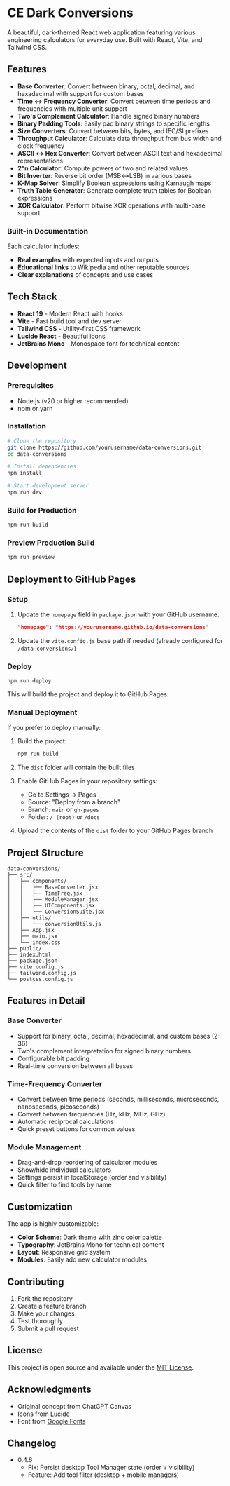 # CE Dark Conversions

A beautiful, dark-themed React web application featuring various engineering calculators for everyday use. Built with React, Vite, and Tailwind CSS.

## Features

- **Base Converter**: Convert between binary, octal, decimal, and hexadecimal with support for custom bases
- **Time ↔ Frequency Converter**: Convert between time periods and frequencies with multiple unit support
- **Two's Complement Calculator**: Handle signed binary numbers
- **Binary Padding Tools**: Easily pad binary strings to specific lengths
- **Size Converters**: Convert between bits, bytes, and IEC/SI prefixes
- **Throughput Calculator**: Calculate data throughput from bus width and clock frequency
- **ASCII ↔ Hex Converter**: Convert between ASCII text and hexadecimal representations
- **2^n Calculator**: Compute powers of two and related values
- **Bit Inverter**: Reverse bit order (MSB↔LSB) in various bases
- **K-Map Solver**: Simplify Boolean expressions using Karnaugh maps
- **Truth Table Generator**: Generate complete truth tables for Boolean expressions
- **XOR Calculator**: Perform bitwise XOR operations with multi-base support

### Built-in Documentation
Each calculator includes:
- **Real examples** with expected inputs and outputs
- **Educational links** to Wikipedia and other reputable sources
- **Clear explanations** of concepts and use cases

## Tech Stack

- **React 19** - Modern React with hooks
- **Vite** - Fast build tool and dev server
- **Tailwind CSS** - Utility-first CSS framework
- **Lucide React** - Beautiful icons
- **JetBrains Mono** - Monospace font for technical content

## Development

### Prerequisites

- Node.js (v20 or higher recommended)
- npm or yarn

### Installation

```bash
# Clone the repository
git clone https://github.com/yourusername/data-conversions.git
cd data-conversions

# Install dependencies
npm install

# Start development server
npm run dev
```

### Build for Production

```bash
npm run build
```

### Preview Production Build

```bash
npm run preview
```

## Deployment to GitHub Pages

### Setup

1. Update the `homepage` field in `package.json` with your GitHub username:
   ```json
   "homepage": "https://yourusername.github.io/data-conversions"
   ```

2. Update the `vite.config.js` base path if needed (already configured for `/data-conversions/`)

### Deploy

```bash
npm run deploy
```

This will build the project and deploy it to GitHub Pages.

### Manual Deployment

If you prefer to deploy manually:

1. Build the project:
   ```bash
   npm run build
   ```

2. The `dist` folder will contain the built files

3. Enable GitHub Pages in your repository settings:
   - Go to Settings → Pages
   - Source: "Deploy from a branch"
   - Branch: `main` or `gh-pages`
   - Folder: `/ (root)` or `/docs`

4. Upload the contents of the `dist` folder to your GitHub Pages branch

## Project Structure

```
data-conversions/
├── src/
│   ├── components/
│   │   ├── BaseConverter.jsx
│   │   ├── TimeFreq.jsx
│   │   ├── ModuleManager.jsx
│   │   ├── UIComponents.jsx
│   │   └── ConversionSuite.jsx
│   ├── utils/
│   │   └── conversionUtils.js
│   ├── App.jsx
│   ├── main.jsx
│   └── index.css
├── public/
├── index.html
├── package.json
├── vite.config.js
├── tailwind.config.js
└── postcss.config.js
```

## Features in Detail

### Base Converter
- Support for binary, octal, decimal, hexadecimal, and custom bases (2-36)
- Two's complement interpretation for signed binary numbers
- Configurable bit padding
- Real-time conversion between all bases

### Time-Frequency Converter
- Convert between time periods (seconds, milliseconds, microseconds, nanoseconds, picoseconds)
- Convert between frequencies (Hz, kHz, MHz, GHz)
- Automatic reciprocal calculations
- Quick preset buttons for common values

### Module Management
- Drag-and-drop reordering of calculator modules
- Show/hide individual calculators
- Settings persist in localStorage (order and visibility)
- Quick filter to find tools by name

## Customization

The app is highly customizable:

- **Color Scheme**: Dark theme with zinc color palette
- **Typography**: JetBrains Mono for technical content
- **Layout**: Responsive grid system
- **Modules**: Easily add new calculator modules

## Contributing

1. Fork the repository
2. Create a feature branch
3. Make your changes
4. Test thoroughly
5. Submit a pull request

## License

This project is open source and available under the [MIT License](LICENSE).

## Acknowledgments

- Original concept from ChatGPT Canvas
- Icons from [Lucide](https://lucide.dev/)
- Font from [Google Fonts](https://fonts.google.com/)

## Changelog

- 0.4.6
  - Fix: Persist desktop Tool Manager state (order + visibility)
  - Feature: Add tool filter (desktop + mobile managers)

